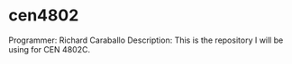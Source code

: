 # cen4802
Programmer: Richard Caraballo
Description: This is the repository I will be using for CEN 4802C.
